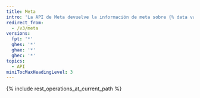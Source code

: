 ```yaml
---
title: Meta
intro: 'La API de Meta devuelve la información de meta sobre {% data variables.product.product_name %}, incluyendo las direcciones IP de los servicios de {% data variables.product.product_name %}.'
redirect_from:
  - /v3/meta
versions:
  fpt: '*'
  ghes: '*'
  ghae: '*'
  ghec: '*'
topics:
  - API
miniTocMaxHeadingLevel: 3
---
```


{% include rest_operations_at_current_path %}
